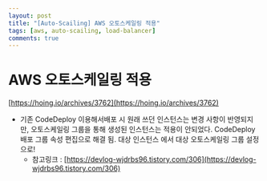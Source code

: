 ```yaml
---
layout: post
title: "[Auto-Scailing] AWS 오토스케일링 적용"
tags: [aws, auto-scailing, load-balancer]
comments: true
---
```


# AWS 오토스케일링 적용

[https://hoing.io/archives/3762](https://hoing.io/archives/3762)

- 기존 CodeDeploy 이용해서배포 시 원래 쓰던 인스턴스는 변경 사항이 반영되지만, 오토스케일링 그룹을 통해 생성된 인스턴스는 적용이 안되었다. CodeDeploy 배포 그룹 속성 편집으로 해결 됨. 대상 인스턴스 에서 대상 오토스케일링 그룹 설정으로!
    - 참고링크 : [https://devlog-wjdrbs96.tistory.com/306](https://devlog-wjdrbs96.tistory.com/306)
